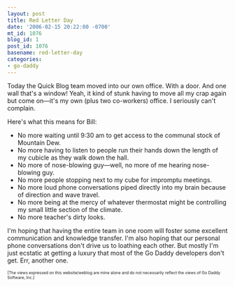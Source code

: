 ```yaml
---
layout: post
title: Red Letter Day
date: '2006-02-15 20:22:00 -0700'
mt_id: 1076
blog_id: 1
post_id: 1076
basename: red-letter-day
categories:
- go-daddy
---
```

<p>Today the Quick Blog team moved into our own office. With a door. And one wall that's a window! Yeah, it kind of stunk having to move all my crap again but come on&#x2014;it's my own (plus two co-workers) office. I seriously can't complain.</p>
<p>Here's what this means for Bill:<ul><li>No more waiting until 9:30 am to get access to the communal stock of Mountain Dew.</li><li>No more having to listen to people run their hands down the length of my cubicle as they walk down the hall.</li><li>No more of nose-blowing guy&#x2014;well, no more of me hearing nose-blowing guy.</li><li>No more people stopping next to my cube for impromptu meetings.</li><li>No more loud phone conversations piped directly into my brain because of direction and wave travel.</li><li>No more being at the mercy of whatever thermostat might be controlling my small little section of the climate.</li><li>No more teacher's dirty looks.</li></ul></p>
<p>I'm hoping that having the entire team in one room will foster some excellent communication and knowledge transfer. I'm also hoping that our personal phone conversations don't drive us to loathing each other. But mostly I'm just ecstatic at getting a luxury that most of the Go Daddy developers don't get. Err, another one.</p>
<p style="font-size:xx-small;">[The views expressed on this website/weblog are mine alone and do not necessarily reflect the views of Go Daddy Software, Inc.]</p>

